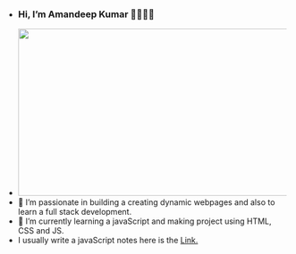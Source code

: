 - <h3>Hi, I’m Amandeep Kumar 🙋‍♂️👨‍💻</h3>
- <img src="https://mechomotive.com/wp-content/uploads/2021/06/web2.jpg" style="height:300px; width:800px;"></img>
- 👀 I’m passionate in building a creating dynamic webpages and also to learn a full stack development.
- 🌱 I’m currently learning a javaScript and making project using HTML, CSS and JS.
- I usually write a javaScript notes here is the <a href="https://faint-mammal-292.notion.site/JavaScript-Notes-39ed510939034e7aa3d1d4cfad274ad5">Link.</a>

<!-- <a https://faint-mammal-292.notion.site/JavaScript-Notes-39ed510939034e7aa3d1d4cfad274ad5 -->

<!---
Amandeep4567/Amandeep4567 is a ✨ special ✨ repository because its `README.md` (this file) appears on your GitHub profile.
You can click the Preview link to take a look at your changes.
--->
